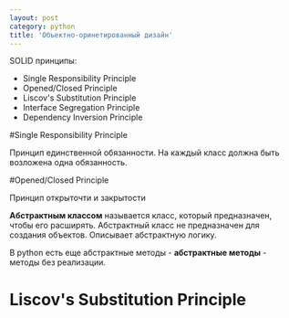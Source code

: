```yaml
---
layout: post
category: python
title: 'Объектно-оринетированный дизайн'
---
```


SOLID принципы:

- Single Responsibility Principle
- Opened/Closed Principle
- Liscov's Substitution Principle
- Interface Segregation Principle
- Dependency Inversion Principle

#Single Responsibility Principle

Принцип единственной обязанности. На каждый класс должна быть возложена одна обязанность. 

#Opened/Closed Principle

Принцип открыточти и закрытости

**Абстрактным классом** называется класс, который предназначен, чтобы его расширять. Абстрактный класс не предназначен для создания объектов. Описывает абстрактную логику.

В python есть еще абстрактные методы - **абстрактные методы** - методы без реализации.


# Liscov's Substitution Principle

